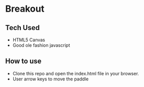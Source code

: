 # Breakout

## Tech Used
- HTML5 Canvas
- Good ole fashion javascript

## How to use
- Clone this repo and open the index.html file in your browser.
- User arrow keys to move the paddle